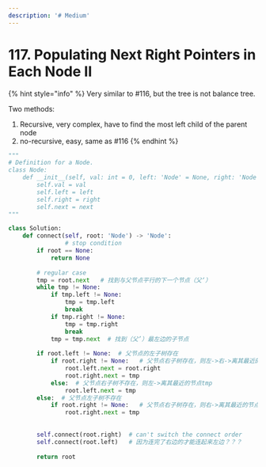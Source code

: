 ```yaml
---
description: '# Medium'
---
```


# 117. Populating Next Right Pointers in Each Node II

{% hint style="info" %}
Very similar to \#116, but the tree is not balance tree.

Two methods:

1. Recursive, very complex, have to find the most left child of the parent node
2. no-recursive, easy, same as \#116
{% endhint %}

```python
"""
# Definition for a Node.
class Node:
    def __init__(self, val: int = 0, left: 'Node' = None, right: 'Node' = None, next: 'Node' = None):
        self.val = val
        self.left = left
        self.right = right
        self.next = next
"""

class Solution:
    def connect(self, root: 'Node') -> 'Node':
                # stop condition
        if root == None:
            return None
        
        # regular case
        tmp = root.next   # 找到与父节点平行的下一个节点（父‘）
        while tmp != None:
            if tmp.left != None:
                tmp = tmp.left
                break
            if tmp.right != None:
                tmp = tmp.right
                break
            tmp = tmp.next  # 找到（父’）最左边的子节点
        
        if root.left != None:  # 父节点的左子树存在
            if root.right != None:   # 父节点右子树存在，则左->右->离其最近的节点tmp
                root.left.next = root.right
                root.right.next = tmp
            else:  # 父节点右子树不存在，则左->离其最近的节点tmp
                root.left.next = tmp
        else:  # 父节点左子树不存在
            if root.right != None:   # 父节点右子树存在，则右->离其最近的节点tmp
                root.right.next = tmp
                
        
        self.connect(root.right)  # can't switch the connect order
        self.connect(root.left)   # 因为连完了右边的才能连起来左边？？？
        
        return root
```

